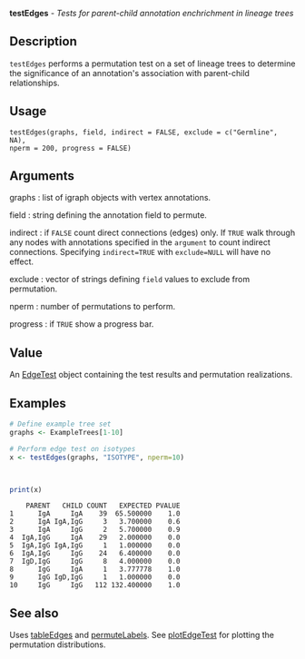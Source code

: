 





**testEdges** - *Tests for parent-child annotation enchrichment in lineage trees*

Description
--------------------

`testEdges` performs a permutation test on a set of lineage trees to determine
the significance of an annotation's association with parent-child relationships.


Usage
--------------------
```
testEdges(graphs, field, indirect = FALSE, exclude = c("Germline", NA),
nperm = 200, progress = FALSE)
```

Arguments
-------------------

graphs
:   list of igraph objects with vertex annotations.

field
:   string defining the annotation field to permute.

indirect
:   if `FALSE` count direct connections (edges) only. If 
`TRUE` walk through any nodes with annotations specified in 
the `argument` to count indirect connections. Specifying
`indirect=TRUE` with `exclude=NULL` will have no effect.

exclude
:   vector of strings defining `field` values to exclude from 
permutation.

nperm
:   number of permutations to perform.

progress
:   if `TRUE` show a progress bar.



Value
-------------------

An [EdgeTest](EdgeTest-class.md) object containing the test results and permutation
realizations.



Examples
-------------------

```R
# Define example tree set
graphs <- ExampleTrees[1-10]

# Perform edge test on isotypes
x <- testEdges(graphs, "ISOTYPE", nperm=10)

```


```


```


```R
print(x)
```


```
    PARENT   CHILD COUNT   EXPECTED PVALUE
1      IgA     IgA    39  65.500000    1.0
2      IgA IgA,IgG     3   3.700000    0.6
3      IgA     IgG     2   5.700000    0.9
4  IgA,IgG     IgA    29   2.000000    0.0
5  IgA,IgG IgA,IgG     1   1.000000    0.0
6  IgA,IgG     IgG    24   6.400000    0.0
7  IgD,IgG     IgG     8   4.000000    0.0
8      IgG     IgA     1   3.777778    1.0
9      IgG IgD,IgG     1   1.000000    0.0
10     IgG     IgG   112 132.400000    1.0

```



See also
-------------------

Uses [tableEdges](tableEdges.md) and [permuteLabels](permuteLabels.md). 
See [plotEdgeTest](plotEdgeTest.md) for plotting the permutation distributions.



